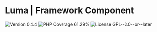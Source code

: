 # Luma | Framework Component

<div>
<!-- Version Badge -->
<img src="https://img.shields.io/badge/Version-0.4.4-blue" alt="Version 0.4.4">
<!-- PHP Coverage Badge -->
<img src="https://img.shields.io/badge/PHP Coverage-61.29%25-red" alt="PHP Coverage 61.29%">
<!-- License Badge -->
<img src="https://img.shields.io/badge/License-GPL--3.0--or--later-34ad9b" alt="License GPL--3.0--or--later">
</div>